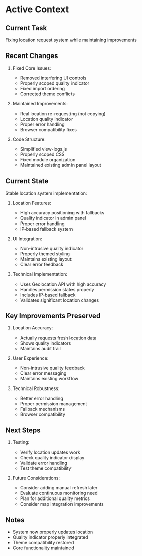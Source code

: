 # Active Context

## Current Task
Fixing location request system while maintaining improvements

## Recent Changes
1. Fixed Core Issues:
   - Removed interfering UI controls
   - Properly scoped quality indicator
   - Fixed import ordering
   - Corrected theme conflicts

2. Maintained Improvements:
   - Real location re-requesting (not copying)
   - Location quality indicator
   - Proper error handling
   - Browser compatibility fixes

3. Code Structure:
   - Simplified view-logs.js
   - Properly scoped CSS
   - Fixed module organization
   - Maintained existing admin panel layout

## Current State
Stable location system implementation:

1. Location Features:
   - High accuracy positioning with fallbacks
   - Quality indicator in admin panel
   - Proper error handling
   - IP-based fallback system

2. UI Integration:
   - Non-intrusive quality indicator
   - Properly themed styling
   - Maintains existing layout
   - Clear error feedback

3. Technical Implementation:
   - Uses Geolocation API with high accuracy
   - Handles permission states properly
   - Includes IP-based fallback
   - Validates significant location changes

## Key Improvements Preserved
1. Location Accuracy:
   - Actually requests fresh location data
   - Shows quality indicators
   - Maintains audit trail

2. User Experience:
   - Non-intrusive quality feedback
   - Clear error messaging
   - Maintains existing workflow

3. Technical Robustness:
   - Better error handling
   - Proper permission management
   - Fallback mechanisms
   - Browser compatibility

## Next Steps
1. Testing:
   - Verify location updates work
   - Check quality indicator display
   - Validate error handling
   - Test theme compatibility

2. Future Considerations:
   - Consider adding manual refresh later
   - Evaluate continuous monitoring need
   - Plan for additional quality metrics
   - Consider map integration improvements

## Notes
- System now properly updates location
- Quality indicator properly integrated
- Theme compatibility restored
- Core functionality maintained
